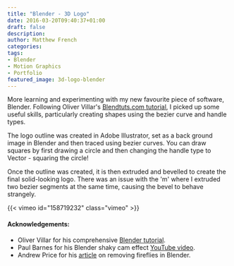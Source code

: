 ```yaml
---
title: "Blender - 3D Logo"
date: 2016-03-20T09:40:37+01:00
draft: false
description: 
author: Matthew French
categories:
tags:
- Blender
- Motion Graphics
- Portfolio
featured_image: 3d-logo-blender
---
```

More learning and experimenting with my new favourite piece of software, Blender. Following Oliver Villar's [Blendtuts.com tutorial](http://blendtuts.com/tutorials-list/2015/2/15/how-to-create-a-3d-logo), I picked up some useful skills, particularly creating shapes using the bezier curve and handle types.

<!--more-->

The logo outline was created in Adobe Illustrator, set as a back ground image in Blender and then traced using bezier curves. You can draw squares by first drawing a circle and then changing the handle type to Vector - squaring the circle!

Once the outline was created, it is then extruded and bevelled to create the final solid-looking logo. There was an issue with the 'm' where I extruded two bezier segments at the same time, causing the bevel to behave strangely.

{{< vimeo id="158719232" class="vimeo" >}}

#### Acknowledgements:

- Oliver Villar for his comprehensive [Blender tutorial](http://blendtuts.com/tutorials-list/2015/2/15/how-to-create-a-3d-logo).
- Paul Barnes for his Blender shaky cam effect [YouTube video](https://www.youtube.com/watch?v=B1sTWSxtyXo).
- Andrew Price for his [article](http://www.blenderguru.com/articles/7-ways-get-rid-fireflies/) on removing fireflies in Blender.
